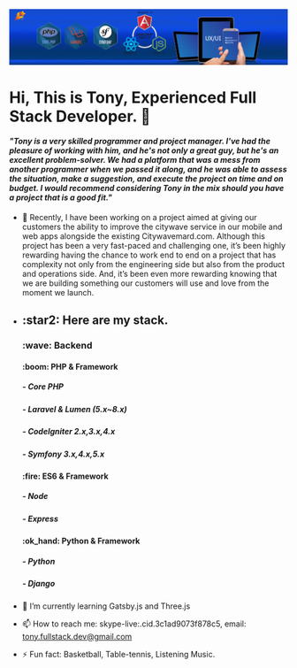 <img src="./background.png">
<h1>Hi, This is Tony, Experienced Full Stack Developer. 👋</h1>
<h4><i>"Tony is a very skilled programmer and project manager. I've had the pleasure of working with him, and he's not only a great guy, but he's an excellent problem-solver. We had a platform that was a mess from another programmer when we passed it along, and he was able to assess the situation, make a suggestion, and execute the project on time and on budget. I would recommend considering Tony in the mix should you have a project that is a good fit."</h4></i>

- 🔭 Recently, I have been working on a project aimed at giving our customers the ability to improve the citywave service in our mobile and web apps alongside the existing Citywavemard.com. Although this project has been a very fast-paced and challenging one, it’s been highly rewarding having the chance to work end to end on a project that has complexity not only from the engineering side but also from the product and operations side. And, it’s been even more rewarding knowing that we are building something our customers will use and love from the moment we launch.
- <h2>:star2: Here are my stack.</h2>
    <h3> :wave: Backend</h3> 
    <h4> :boom: PHP & Framework </h4>
        <h5>- Core PHP</h5>
        <h5>- Laravel & Lumen (5.x~8.x)</h5>
        <h5>- CodeIgniter 2.x,3.x,4.x</h5>
        <h5>- Symfony 3.x,4.x,5.x</h5>
    <h4> :fire: ES6 & Framework </h4>
        <h5>- Node</h5>
        <h5>- Express</h5>
    <h4> :ok_hand: Python & Framework </h4>
        <h5>- Python</h5>
        <h5>- Django</h5>

- 🌱 I’m currently learning Gatsby.js and Three.js
- 📫 How to reach me: skype-live:.cid.3c1ad9073f878c5, email: tony.fullstack.dev@gmail.com             
- ⚡ Fun fact: Basketball, Table-tennis, Listening Music.
    


